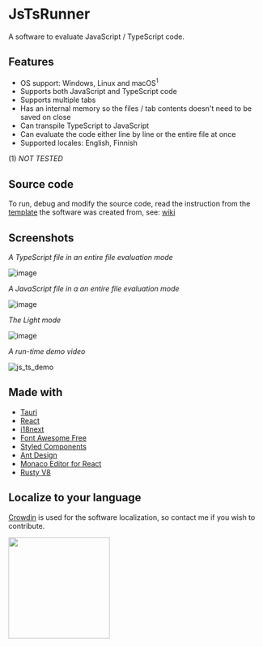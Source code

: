 # JsTsRunner
A software to evaluate JavaScript / TypeScript code.

## Features
* OS support: Windows, Linux and macOS<sup>1</sup>
* Supports both JavaScript and TypeScript code
* Supports multiple tabs
* Has an internal memory so the files / tab contents doesn't need to be saved on close
* Can transpile TypeScript to JavaScript
* Can evaluate the code either line by line or the entire file at once
* Supported locales: English, Finnish

(1) *NOT TESTED*

## Source code
To run, debug and modify the source code, read the instruction from the [template](https://github.com/VPKSoftOrg/tauri_react_vite_ts_script_antd_i18next_tokio_styled_v2) the software was created from, see: [wiki](https://github.com/VPKSoftOrg/tauri_react_vite_ts_script_antd_i18next_tokio_styled_v2/wiki)

## Screenshots
*A TypeScript file in an entire file evaluation mode*

![image](https://github.com/user-attachments/assets/2a064cb9-32ca-4878-8c9d-c79a7bf82c99)

*A JavaScript file in a an entire file evaluation mode*

![image](https://github.com/user-attachments/assets/489d1b3b-a346-4c86-b738-53c26b3dec72)

*The Light mode*

![image](https://github.com/user-attachments/assets/037511aa-4346-4e4e-82b8-654d042f0086)

*A run-time demo video*

![js_ts_demo](https://github.com/user-attachments/assets/30a21f61-5600-4d55-9c67-d12895d40c25)

## Made with
* [Tauri](https://v2.tauri.app)
* [React](https://react.dev)
* [i18next](https://www.i18next.com)
* [Font Awesome Free](https://fontawesome.com)
* [Styled Components](https://styled-components.com)
* [Ant Design](https://ant.design)
* [Monaco Editor for React](https://github.com/suren-atoyan/monaco-react)
* [Rusty V8](https://github.com/denoland/rusty_v8)

## Localize to your language
[Crowdin](https://crowdin.com/project/jstsrunner) is used for the software localization, so contact me if you wish to contribute.

 <a href="https://crowdin.com"><img src="https://github.com/user-attachments/assets/6a541410-750a-40db-b345-903789010b9b" width="200px" /></a>

